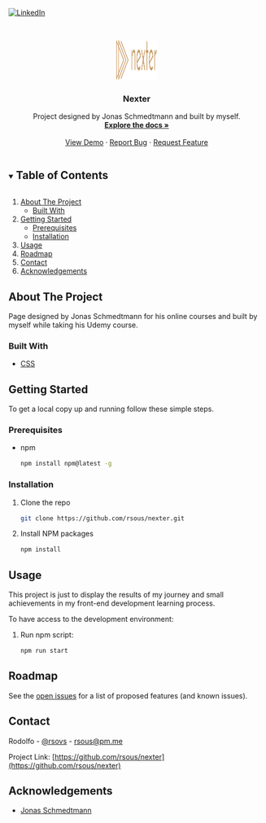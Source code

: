 <!--
*** Thanks for checking out the Best-README-Template. If you have a suggestion
*** that would make this better, please fork the repo and create a pull request
*** or simply open an issue with the tag "enhancement".
*** Thanks again! Now go create something AMAZING! :D
***
***
***
*** To avoid retyping too much info. Do a search and replace for the following:
*** github_username, repo_name, twitter_handle, email, project_title, project_description
-->

<!-- PROJECT SHIELDS -->
<!--
*** I'm using markdown "reference style" links for readability.
*** Reference links are enclosed in brackets [ ] instead of parentheses ( ).
*** See the bottom of this document for the declaration of the reference variables
*** for contributors-url, forks-url, etc. This is an optional, concise syntax you may use.
*** https://www.markdownguide.org/basic-syntax/#reference-style-links
-->

[![LinkedIn][linkedin-shield]][linkedin-url]

<!-- PROJECT LOGO -->
<br />
<p align="center">
  <a href="https://github.com/rsous/nexter">
    <img src="img/logo.png" alt="Logo" width="80" height="80">
  </a>

  <h3 align="center">Nexter</h3>

  <p align="center">
    Project designed by Jonas Schmedtmann and built by myself.
    <br />
    <a href="https://github.com/rsous/nexter"><strong>Explore the docs »</strong></a>
    <br />
    <br />
    <a href="https://rsous.github.io/nexter/">View Demo</a>
    ·
    <a href="https://github.com/rsous/nexter/issues">Report Bug</a>
    ·
    <a href="https://github.com/rsous/nexter/issues">Request Feature</a>
  </p>
</p>

<!-- TABLE OF CONTENTS -->
<details open="open">
  <summary><h2 style="display: inline-block">Table of Contents</h2></summary>
  <ol>
    <li>
      <a href="#about-the-project">About The Project</a>
      <ul>
        <li><a href="#built-with">Built With</a></li>
      </ul>
    </li>
    <li>
      <a href="#getting-started">Getting Started</a>
      <ul>
        <li><a href="#prerequisites">Prerequisites</a></li>
        <li><a href="#installation">Installation</a></li>
      </ul>
    </li>
    <li><a href="#usage">Usage</a></li>
    <li><a href="#roadmap">Roadmap</a></li>
    <li><a href="#contact">Contact</a></li>
    <li><a href="#acknowledgements">Acknowledgements</a></li>
  </ol>
</details>

<!-- ABOUT THE PROJECT -->

## About The Project

Page designed by Jonas Schmedtmann for his online courses and built by myself while taking his Udemy course.

### Built With

- [CSS]()

<!-- GETTING STARTED -->

## Getting Started

To get a local copy up and running follow these simple steps.

### Prerequisites

- npm
  ```sh
  npm install npm@latest -g
  ```

### Installation

1. Clone the repo
   ```sh
   git clone https://github.com/rsous/nexter.git
   ```
2. Install NPM packages
   ```sh
   npm install
   ```

<!-- USAGE EXAMPLES -->

## Usage

This project is just to display the results of my journey and small achievements in my front-end development learning process.

To have access to the development environment:

1. Run npm script:
   ```sh
   npm run start
   ```

<!-- ROADMAP -->

## Roadmap

See the [open issues](https://github.com/rsous/nexter/issues) for a list of proposed features (and known issues).

<!-- CONTACT -->

## Contact

Rodolfo - [@rsovs](https://twitter.com/rsovs) - rsous@pm.me

Project Link: [https://github.com/rsous/nexter](https://github.com/rsous/nexter)

<!-- ACKNOWLEDGEMENTS -->

## Acknowledgements

- [Jonas Schmedtmann](https://codingheroes.io)

<!-- MARKDOWN LINKS & IMAGES -->
<!-- https://www.markdownguide.org/basic-syntax/#reference-style-links -->

[contributors-shield]: https://img.shields.io/github/contributors/rsous/repo.svg?style=for-the-badge
[contributors-url]: https://github.com/rsous/repo/graphs/contributors
[forks-shield]: https://img.shields.io/github/forks/rsous/repo.svg?style=for-the-badge
[forks-url]: https://github.com/rsous/repo/network/members
[stars-shield]: https://img.shields.io/github/stars/rsous/repo.svg?style=for-the-badge
[stars-url]: https://github.com/rsous/repo/stargazers
[issues-shield]: https://img.shields.io/github/issues/rsous/repo.svg?style=for-the-badge
[issues-url]: https://github.com/rsous/repo/issues
[license-shield]: https://img.shields.io/github/license/rsous/repo.svg?style=for-the-badge
[license-url]: https://github.com/rsous/repo/blob/master/LICENSE.txt
[linkedin-shield]: https://img.shields.io/badge/-LinkedIn-black.svg?style=for-the-badge&logo=linkedin&colorB=555
[linkedin-url]: https://linkedin.com/in/rsous
